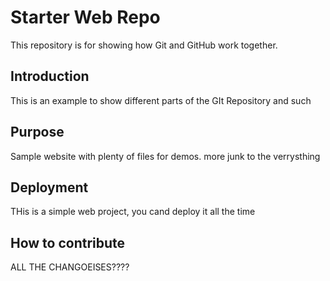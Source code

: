 # Starter Web Repo
This repository is for showing how Git and GitHub work together.

## Introduction

This is an example to show different parts of the GIt Repository and such

## Purpose
Sample website with plenty of files for demos. more junk to the verrysthing

## Deployment

THis is a simple web project, you cand deploy it all the time

## How to contribute
ALL THE CHANGOEISES????